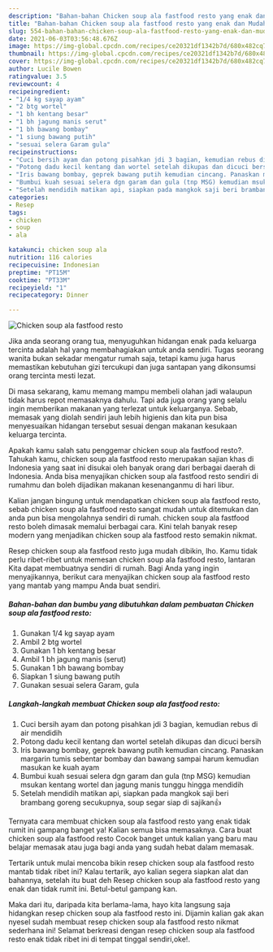 ```yaml
---
description: "Bahan-bahan Chicken soup ala fastfood resto yang enak dan Mudah Dibuat"
title: "Bahan-bahan Chicken soup ala fastfood resto yang enak dan Mudah Dibuat"
slug: 554-bahan-bahan-chicken-soup-ala-fastfood-resto-yang-enak-dan-mudah-dibuat
date: 2021-06-03T03:56:48.676Z
image: https://img-global.cpcdn.com/recipes/ce20321df1342b7d/680x482cq70/chicken-soup-ala-fastfood-resto-foto-resep-utama.jpg
thumbnail: https://img-global.cpcdn.com/recipes/ce20321df1342b7d/680x482cq70/chicken-soup-ala-fastfood-resto-foto-resep-utama.jpg
cover: https://img-global.cpcdn.com/recipes/ce20321df1342b7d/680x482cq70/chicken-soup-ala-fastfood-resto-foto-resep-utama.jpg
author: Lucile Bowen
ratingvalue: 3.5
reviewcount: 4
recipeingredient:
- "1/4 kg sayap ayam"
- "2 btg wortel"
- "1 bh kentang besar"
- "1 bh jagung manis serut"
- "1 bh bawang bombay"
- "1 siung bawang putih"
- "sesuai selera Garam gula"
recipeinstructions:
- "Cuci bersih ayam dan potong pisahkan jdi 3 bagian, kemudian rebus di air mendidih"
- "Potong dadu kecil kentang dan wortel setelah dikupas dan dicuci bersih"
- "Iris bawang bombay, geprek bawang putih kemudian cincang. Panaskan margarin tumis sebentar bombay dan bawang sampai harum kemudian masukan ke kuah ayam"
- "Bumbui kuah sesuai selera dgn garam dan gula (tnp MSG) kemudian msukan kentang wortel dan jagung manis tunggu hingga mendidih"
- "Setelah mendidih matikan api, siapkan pada mangkok saji beri brambang goreng secukupnya, soup segar siap di sajikan👍"
categories:
- Resep
tags:
- chicken
- soup
- ala

katakunci: chicken soup ala 
nutrition: 116 calories
recipecuisine: Indonesian
preptime: "PT15M"
cooktime: "PT33M"
recipeyield: "1"
recipecategory: Dinner

---
```



![Chicken soup ala fastfood resto](https://img-global.cpcdn.com/recipes/ce20321df1342b7d/680x482cq70/chicken-soup-ala-fastfood-resto-foto-resep-utama.jpg)

Jika anda seorang orang tua, menyuguhkan hidangan enak pada keluarga tercinta adalah hal yang membahagiakan untuk anda sendiri. Tugas seorang  wanita bukan sekadar mengatur rumah saja, tetapi kamu juga harus memastikan kebutuhan gizi tercukupi dan juga santapan yang dikonsumsi orang tercinta mesti lezat.

Di masa  sekarang, kamu memang mampu membeli olahan jadi walaupun tidak harus repot memasaknya dahulu. Tapi ada juga orang yang selalu ingin memberikan makanan yang terlezat untuk keluarganya. Sebab, memasak yang diolah sendiri jauh lebih higienis dan kita pun bisa menyesuaikan hidangan tersebut sesuai dengan makanan kesukaan keluarga tercinta. 



Apakah kamu salah satu penggemar chicken soup ala fastfood resto?. Tahukah kamu, chicken soup ala fastfood resto merupakan sajian khas di Indonesia yang saat ini disukai oleh banyak orang dari berbagai daerah di Indonesia. Anda bisa menyajikan chicken soup ala fastfood resto sendiri di rumahmu dan boleh dijadikan makanan kesenanganmu di hari libur.

Kalian jangan bingung untuk mendapatkan chicken soup ala fastfood resto, sebab chicken soup ala fastfood resto sangat mudah untuk ditemukan dan anda pun bisa mengolahnya sendiri di rumah. chicken soup ala fastfood resto boleh dimasak memalui berbagai cara. Kini telah banyak resep modern yang menjadikan chicken soup ala fastfood resto semakin nikmat.

Resep chicken soup ala fastfood resto juga mudah dibikin, lho. Kamu tidak perlu ribet-ribet untuk memesan chicken soup ala fastfood resto, lantaran Kita dapat membuatnya sendiri di rumah. Bagi Anda yang ingin menyajikannya, berikut cara menyajikan chicken soup ala fastfood resto yang mantab yang mampu Anda buat sendiri.

<!--inarticleads1-->

##### Bahan-bahan dan bumbu yang dibutuhkan dalam pembuatan Chicken soup ala fastfood resto:

1. Gunakan 1/4 kg sayap ayam
1. Ambil 2 btg wortel
1. Gunakan 1 bh kentang besar
1. Ambil 1 bh jagung manis (serut)
1. Gunakan 1 bh bawang bombay
1. Siapkan 1 siung bawang putih
1. Gunakan sesuai selera Garam, gula




<!--inarticleads2-->

##### Langkah-langkah membuat Chicken soup ala fastfood resto:

1. Cuci bersih ayam dan potong pisahkan jdi 3 bagian, kemudian rebus di air mendidih
1. Potong dadu kecil kentang dan wortel setelah dikupas dan dicuci bersih
1. Iris bawang bombay, geprek bawang putih kemudian cincang. Panaskan margarin tumis sebentar bombay dan bawang sampai harum kemudian masukan ke kuah ayam
1. Bumbui kuah sesuai selera dgn garam dan gula (tnp MSG) kemudian msukan kentang wortel dan jagung manis tunggu hingga mendidih
1. Setelah mendidih matikan api, siapkan pada mangkok saji beri brambang goreng secukupnya, soup segar siap di sajikan👍




Ternyata cara membuat chicken soup ala fastfood resto yang enak tidak rumit ini gampang banget ya! Kalian semua bisa memasaknya. Cara buat chicken soup ala fastfood resto Cocok banget untuk kalian yang baru mau belajar memasak atau juga bagi anda yang sudah hebat dalam memasak.

Tertarik untuk mulai mencoba bikin resep chicken soup ala fastfood resto mantab tidak ribet ini? Kalau tertarik, ayo kalian segera siapkan alat dan bahannya, setelah itu buat deh Resep chicken soup ala fastfood resto yang enak dan tidak rumit ini. Betul-betul gampang kan. 

Maka dari itu, daripada kita berlama-lama, hayo kita langsung saja hidangkan resep chicken soup ala fastfood resto ini. Dijamin kalian gak akan nyesel sudah membuat resep chicken soup ala fastfood resto nikmat sederhana ini! Selamat berkreasi dengan resep chicken soup ala fastfood resto enak tidak ribet ini di tempat tinggal sendiri,oke!.

